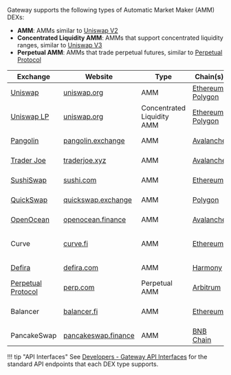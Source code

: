 Gateway supports the following types of Automatic Market Maker (AMM) DEXs:

- **AMM**: AMMs similar to [Uniswap V2](https://docs.uniswap.org/protocol/V2/introduction)
- **Concentrated Liquidity AMM**: AMMs that support concentrated liquidity ranges, similar to [Uniswap V3](https://docs.uniswap.org/protocol/introduction)
- **Perpetual AMM**: AMMs that trade perpetual futures, similar to [Perpetual Protocol](https://docs.perp.fi/)

| Exchange   | Website   | Type    | Chain(s)  | Developer | Status  |
| ---------- | --------- | --------| --------- | --------- | ------- |
| [Uniswap](/gateway/exchanges/uniswap/)  | [uniswap.org](https://uniswap.org/) | AMM | [Ethereum](/gateway/chains/ethereum), [Polygon](/gateway/chains/ethereum#polygon) | CoinAlpha | Released in [v1.4.0](/release-notes/1.4.0/) |
| [Uniswap LP](/gateway/exchanges/uniswap/) | [uniswap.org](https://uniswap.org/) | Concentrated Liquidity AMM | [Ethereum](/gateway/chains/ethereum), [Polygon](/gateway/chains/ethereum#polygon) | CoinAlpha | Released in [v1.6.0](/release-notes/1.6.0/) |
| [Pangolin](/gateway/exchanges/pangolin/)| [pangolin.exchange](https://pangolin.exchange/) | AMM | [Avalanche](/gateway/chains/ethereum#avalanche) | CoinAlpha | Released in [v1.4.0](/release-notes/1.4.0/) |
| [Trader Joe](/gateway/exchanges/traderjoe/) | [traderjoe.xyz](https://traderjoe.xyz/) | AMM | [Avalanche](/gateway/chains/ethereum/#avalanche) | [james-hummingbot](https://github.com/james-hummingbot) | Released in [v1.5.0](/release-notes/1.5.0/) |
| [SushiSwap](/gateway/exchanges/sushiswap/) | [sushi.com](https://sushi.com/) | AMM | [Ethereum](/gateway/chains/ethereum) | [james-hummingbot](https://github.com/james-hummingbot) | Released in [v1.5.0](/release-notes/1.5.0/) |
| [QuickSwap](/gateway/exchanges/quickswap/) | [quickswap.exchange](https://quickswap.exchange/) | AMM | [Polygon](/gateway/chains/ethereum#polygon) | [james-hummingbot](https://github.com/james-hummingbot) | Released in [v1.6.0](/release-notes/1.6.0/) |
| [OpenOcean](/gateway/exchanges/openocean/) | [openocean.finance](https://openocean.finance/) | AMM | [Avalanche](/gateway/chains/ethereum/#avalanche) | [kanghoulin](https://github.com/kanghoulin) | Released in [v1.7.0](/release-notes/1.7.0/) |
| Curve | [curve.fi](https://curve.fi/) | AMM | [Ethereum](/gateway/chains/ethereum) | [james-hummingbot](https://github.com/james-hummingbot) | [Open pull request](https://github.com/hummingbot/hummingbot/pull/5334) |
| [Defira](/gateway/exchanges/defira/) | [defira.com](https://defira.com/) | AMM | [Harmony](/gateway/chains/ethereum#harmony) | [NavneethJayendran](https://github.com/NavneethJayendran) | Released in [v1.7.0](/release-notes/1.7.0/)  |
| [Perpetual Protocol](/gateway/exchanges/perp/) | [perp.com](https://perp.com/) | Perpetual AMM | [Arbitrum](/gateway/chains/ethereum#arbitrum) | CoinAlpha| Released in [v1.7.0](/release-notes/1.7.0/) |
| Balancer | [balancer.fi](https://balancer.fi/) | AMM | [Ethereum](/gateway/chains/ethereum) | [williamstarkro](https://github.com/williamstarkro) | [Open pull request](https://github.com/hummingbot/hummingbot/pull/5535) |
| PancakeSwap | [pancakeswap.finance](https://pancakeswap.finance/) | AMM | [BNB Chain](/gateway/chains/ethereum#bnb-chain) | CoinAlpha | [In progress](https://github.com/hummingbot/hummingbot/pull/5436) |

!!! tip "API Interfaces"
    See [Developers - Gateway API Interfaces](/developers/gateway/api-interface/) for the standard API endpoints that each DEX type supports.
